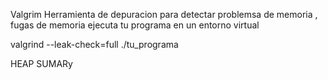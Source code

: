 
Valgrim
Herramienta de depuracion para detectar problemsa de memoria , fugas de memoria 
ejecuta tu programa en un entorno virtual

valgrind --leak-check=full ./tu_programa

HEAP SUMARy
